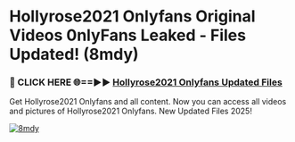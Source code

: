 # Hollyrose2021 Onlyfans Original Videos 0nlyFans Leaked - Files Updated! (8mdy)

<h3>🔴 CLICK HERE 🌐==►► <a href="https://tinyurl.com/2m67pmp6" rel="nofollow">Hollyrose2021 Onlyfans Updated Files</a></h3>

Get Hollyrose2021 Onlyfans and all content. Now you can access all videos and pictures of Hollyrose2021 Onlyfans. New Updated Files 2025!

[![8mdy](https://i.imgur.com/H4QAA4z.gif)](https://tinyurl.com/2m67pmp6)